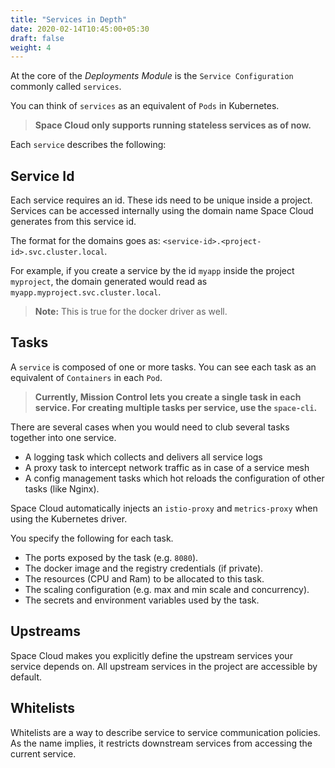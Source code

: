 ```yaml
---
title: "Services in Depth"
date: 2020-02-14T10:45:00+05:30
draft: false
weight: 4
---
```


At the core of the _Deployments Module_ is the `Service Configuration` commonly called `services`.

You can think of `services` as an equivalent of `Pods` in Kubernetes.

> **Space Cloud only supports running stateless services as of now.**

Each `service` describes the following:

## Service Id

Each service requires an id. These ids need to be unique inside a project. Services can be accessed internally using the domain name Space Cloud generates from this service id.

The format for the domains goes as: `<service-id>.<project-id>.svc.cluster.local`.

For example, if you create a service by the id `myapp` inside the project `myproject`, the domain generated would read as `myapp.myproject.svc.cluster.local`.

> **Note:** This is true for the docker driver as well. 

## Tasks

A `service` is composed of one or more tasks. You can see each task as an equivalent of `Containers` in each `Pod`.

> **Currently, Mission Control lets you create a single task in each service. For creating multiple tasks per service, use the `space-cli`.**

There are several cases when you would need to club several tasks together into one service.
- A logging task which collects and delivers all service logs
- A proxy task to intercept network traffic as in case of a service mesh
- A config management tasks which hot reloads the configuration of other tasks (like Nginx).

Space Cloud automatically injects an `istio-proxy` and `metrics-proxy` when using the Kubernetes driver.

You specify the following for each task.
- The ports exposed by the task (e.g. `8080`).
- The docker image and the registry credentials (if private).
- The resources (CPU and Ram) to be allocated to this task.
- The scaling configuration (e.g. max and min scale and concurrency).
- The secrets and environment variables used by the task.

## Upstreams

Space Cloud makes you explicitly define the upstream services your service depends on. All upstream services in the project are accessible by default.

## Whitelists

Whitelists are a way to describe service to service communication policies. As the name implies, it restricts downstream services from accessing the current service.